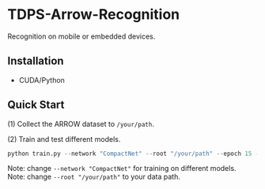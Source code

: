 # TDPS-Arrow-Recognition
Recognition on mobile or embedded devices.
## Installation
- CUDA/Python
## Quick Start
(1) Collect the ARROW dataset to `/your/path`.

(2) Train and test different models.
```python
python train.py --network "CompactNet" --root "/your/path" --epoch 15 --base_lr 1e-3 --batchsize 64
```
Note: change `--network "CompactNet"` for training on different models.  
Note: change `--root "/your/path"` to your data path.  
